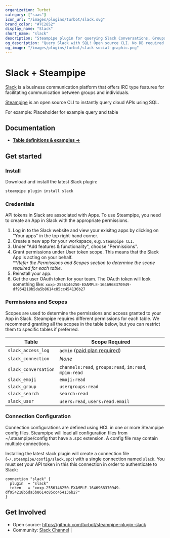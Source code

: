 ```yaml
---
organization: Turbot
category: ["saas"]
icon_url: "/images/plugins/turbot/slack.svg"
brand_color: "#7C2852"
display_name: "Slack"
short_name: "slack"
description: "Steampipe plugin for querying Slack Conversations, Groups, Users, and other resources."
og_description: "Query Slack with SQL! Open source CLI. No DB required." 
og_image: "/images/plugins/turbot/slack-social-graphic.png"
---
```


# Slack + Steampipe

[Slack](https://slack.com/) is a business communication platform that offers IRC type features for facilitating communication between groups and individuals.

[Steampipe](https://steampipe.io) is an open source CLI to instantly query cloud APIs using SQL.

For example:
Placeholder for example query and table

## Documentation

- **[Table definitions & examples →](https://hub.steampipe.io/plugins/turbot/slack/tables)**

## Get started

### Install

Download and install the latest Slack plugin:

```bash
steampipe plugin install slack
```

### Credentials

API tokens in Slack are associated with Apps. To use Steampipe, you need to create an App in Slack with the appropriate permissions.

1. Log in to the Slack website and view your exisitng apps by clicking on "Your apps" in the top right-hand corner.
2. Create a new app for your workspace, e.g. `Steampipe CLI`.
3. Under "Add features & functionality", choose "Permissions".
4. Grant permissions under User token scope. This means that the Slack App is acting on your behalf. </br> **_Refer the Permissions and Scopes section to determine the scope required for each table._
6. Reinstall your app.
7. Get the user OAuth token for your team. The OAuth token will look something like: `xoxp-2556146250-EXAMPLE-1646968370949-df954218b5da5b8614c85cc454136b27`

### Permissions and Scopes

Scopes are used to determine the permissions and access granted to your App in Slack.
Steampipe requires different permissions for each table. We recommend granting all
the scopes in the table below, but you can restrict them to specific tables if
preferred.

| Table                | Scope Required                                                                                                   |
| -------------------- | ---------------------------------------------------------------------------------------------------------------- |
| `slack_access_log`   | `admin` ([paid plan required](https://slack.com/help/articles/360002084807-View-Access-Logs-for-your-workspace)) |
| `slack_connection`   | _None_                                                                                                           |
| `slack_conversation` | `channels:read`, `groups:read`, `im:read`, `mpim:read`                                                           |
| `slack_emoji`        | `emoji:read`                                                                                                     |
| `slack_group`        | `usergroups:read`                                                                                                |
| `slack_search`       | `search:read`                                                                                                    |
| `slack_user`         | `users:read`, `users:read.email`

### Connection Configuration

Connection configurations are defined using HCL in one or more Steampipe config files. Steampipe will load all configuration files from ~/.steampipe/config that have a .spc extension. A config file may contain multiple connections.

Installing the latest slack plugin will create a connection file (`~/.steampipe/config/slack.spc`) with a single connection named `slack`. You must set your API token in this this connection in order to authenticate to Slack:

  ```hcl
  connection "slack" {
    plugin  = "slack"
    token   = "xoxp-2556146250-EXAMPLE-1646968370949-df954218b5da5b8614c85cc454136b27"
  }
  ```
  
## Get Involved

* Open source: https://github.com/turbot/steampipe-plugin-slack
* Community: [Slack Channel](https://join.slack.com/t/steampipe/shared_invite/zt-oij778tv-lYyRTWOTMQYBVAbtPSWs3g) |

